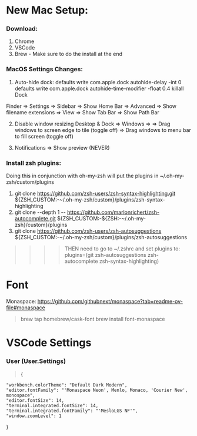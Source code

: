 # New Mac Setup:

### Download:

1. Chrome
2. VSCode
3. Brew - Make sure to do the install at the end

### MacOS Settings Changes:

1. Auto-hide dock:
   defaults write com.apple.dock autohide-delay -int 0
   defaults write com.apple.dock autohide-time-modifier -float 0.4
   killall Dock

Finder => Settings => Sidebar => Show Home Bar
=> Advanced => Show filename extensions
=> View => Show Tab Bar
=> Show Path Bar

2. Disable window resizing
Desktop & Dock => Windows => 
  => Drag windows to screen edge to tile (toggle off)
  => Drag windows to menu bar to fill screen (toggle off)

3. Notifications => Show preview (NEVER)

### Install zsh plugins:

Doing this in conjunction with oh-my-zsh will put the plugins in ~/.oh-my-zsh/custom/plugins

1. git clone https://github.com/zsh-users/zsh-syntax-highlighting.git ${ZSH_CUSTOM:-~/.oh-my-zsh/custom}/plugins/zsh-syntax-highlighting
2. git clone --depth 1 -- https://github.com/marlonrichert/zsh-autocomplete.git ${ZSH_CUSTOM:-${ZSH:-~/.oh-my-zsh}/custom}/plugins
3. git clone https://github.com/zsh-users/zsh-autosuggestions ${ZSH_CUSTOM:-~/.oh-my-zsh/custom}/plugins/zsh-autosuggestions

> > > > THEN need to go to ~/.zshrc and set plugins to:
> > > > plugins=(git zsh-autosuggestions zsh-autocomplete zsh-syntax-highlighting)

# Font

Monaspace: https://github.com/githubnext/monaspace?tab=readme-ov-file#monaspace

> brew tap homebrew/cask-font
> brew install font-monaspace

# VSCode Settings

### User (User.Settings)

> {

    "workbench.colorTheme": "Default Dark Modern",
    "editor.fontFamily": "'Monaspace Neon', Menlo, Monaco, 'Courier New', monospace",
    "editor.fontSize": 14,
    "terminal.integrated.fontSize": 14,
    "terminal.integrated.fontFamily": "'MesloLGS NF'",
    "window.zoomLevel": 1
}

